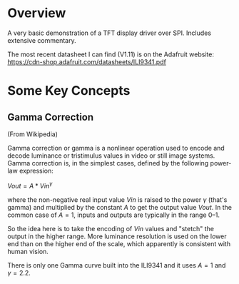 Overview
========
A very basic demonstration of a TFT display driver over SPI.  Includes extensive commentary.

The most recent datasheet I can find (V1.11) is on the Adafruit website: https://cdn-shop.adafruit.com/datasheets/ILI9341.pdf

Some Key Concepts
=================

Gamma Correction
----------------

(From Wikipedia)

Gamma correction or gamma is a nonlinear operation used to encode and decode luminance or tristimulus values in video or still image systems. Gamma correction is, in the simplest cases, defined by the following power-law expression:

$Vout = A * Vin^{\gamma}$

where the non-negative real input value $Vin$ is raised to the power $\gamma$ (that's gamma) and multiplied by the constant $A$ to get the output value $Vout$. In the common case of $A = 1$, inputs and outputs are typically in the range 0–1.

So the idea here is to take the encoding of $Vin$ values and "stetch" the output in the higher range. More luminance resolution is used on the lower end than on the higher end of the scale, which apparently is consistent with human vision.

There is only one Gamma curve built into the ILI9341 and it uses $A = 1$ and $\gamma = 2.2$.